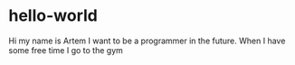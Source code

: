 # hello-world
Hi my name is Artem
I want to be a programmer in the future.
When I have some free time I go to the gym

